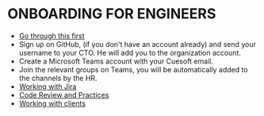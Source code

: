 # ONBOARDING FOR ENGINEERS

- [Go through this first](https://airtable.com/appdavgGMtMbJSyap/tblMjtgm7XPpkRcY4/viwrAhiSWWpP7kN1Y?blocks=bipfAIT59Mw3vBoOn)
- Sign up on GitHub, (if you don't have an account already) and send your username to your CTO. He will add you to the organization account.
- Create a Microsoft Teams account with your Cuesoft email.
- Join the relevant groups on Teams, you will be automatically added to the channels by the HR.
- [Working with Jira](/engineering/jira)
- [Code Review and Practices](/engineering/code-review)
- [Working with clients](/engineering/consulting/clients)
